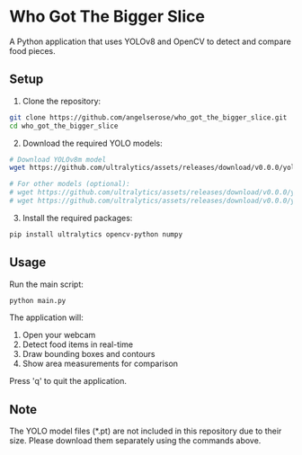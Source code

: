 # Who Got The Bigger Slice

A Python application that uses YOLOv8 and OpenCV to detect and compare food pieces.

## Setup

1. Clone the repository:
```bash
git clone https://github.com/angelserose/who_got_the_bigger_slice.git
cd who_got_the_bigger_slice
```

2. Download the required YOLO models:
```bash
# Download YOLOv8m model
wget https://github.com/ultralytics/assets/releases/download/v0.0.0/yolov8m.pt

# For other models (optional):
# wget https://github.com/ultralytics/assets/releases/download/v0.0.0/yolov8n.pt
# wget https://github.com/ultralytics/assets/releases/download/v0.0.0/yolov8x.pt
```

3. Install the required packages:
```bash
pip install ultralytics opencv-python numpy
```

## Usage

Run the main script:
```bash
python main.py
```

The application will:
1. Open your webcam
2. Detect food items in real-time
3. Draw bounding boxes and contours
4. Show area measurements for comparison

Press 'q' to quit the application.

## Note

The YOLO model files (*.pt) are not included in this repository due to their size. Please download them separately using the commands above.
